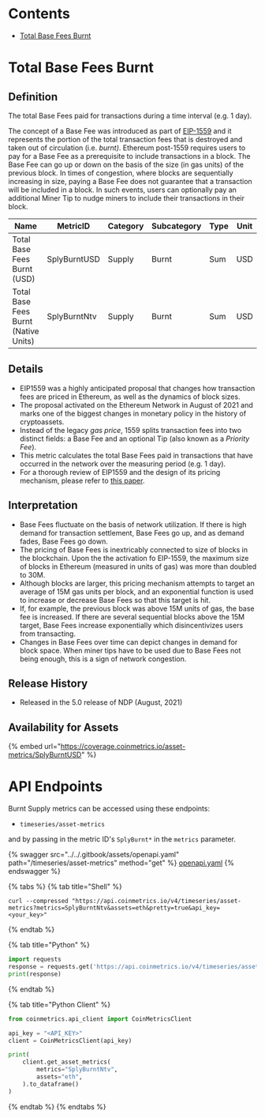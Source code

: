 # Contents

* [Total Base Fees Burnt](burnt-supply.md#splyburn)

# Total Base Fees Burnt<a href="#splyburn" id="splyburn"></a>

## Definition

The total Base Fees paid for transactions during a time interval (e.g. 1 day).

The concept of a Base Fee was introduced as part of [EIP-1559](https://notes.ethereum.org/@vbuterin/eip-1559-faq) and it represents the portion of the total transaction fees that is destroyed and taken out of circulation (i.e. _burnt)_. Ethereum post-1559 requires users to pay for a Base Fee as a prerequisite to include transactions in a block. The Base Fee can go up or down on the basis of the size (in gas units) of the previous block. In times of congestion, where blocks are sequentially increasing in size, paying a Base Fee does not guarantee that a transaction will be included in a block. In such events, users can optionally pay an additional Miner Tip to nudge miners to include their transactions in their block.

| Name                        | MetricID     | Category | Subcategory | Type | Unit | Interval      |
| --------------------------- | ------------ | -------- | ----------- | ---- | ---- | ------------- |
| Total Base Fees Burnt (USD) | SplyBurntUSD | Supply   | Burnt       | Sum  | USD  | 1 day, 1 hour |
| Total Base Fees Burnt (Native Units) | SplyBurntNtv | Supply   | Burnt       | Sum  | USD  | 1 day, 1 hour |


## Details

* EIP1559 was a highly anticipated proposal that changes how transaction fees are priced in Ethereum, as well as the dynamics of block sizes.
* The proposal activated on the Ethereum Network in August of 2021 and marks one of the biggest changes in monetary policy in the history of cryptoassets.
* Instead of the legacy _gas price_, 1559 splits transaction fees into two distinct fields: a Base Fee and an optional Tip (also known as a _Priority Fee_).
* This metric calculates the total Base Fees paid in transactions that have occurred in the network over the measuring period (e.g. 1 day).
* For a thorough review of EIP1559 and the design of its pricing mechanism, please refer to [this paper](https://arxiv.org/pdf/2012.00854.pdf).

## Interpretation

* Base Fees fluctuate on the basis of network utilization. If there is high demand for transaction settlement, Base Fees go up, and as demand fades, Base Fees go down.&#x20;
* The pricing of Base Fees is inextricably connected to size of blocks in the blockchain. Upon the the activation fo EIP-1559, the maximum size of blocks in Ethereum (measured in units of gas) was more than doubled to 30M.
* Although blocks are larger, this pricing mechanism attempts to target an average of 15M gas units per block, and an exponential function is used to increase or decrease Base Fees so that this target is hit.
* If, for example, the previous block was above 15M units of gas, the base fee is increased. If there are several sequential blocks above the 15M target, Base Fees increase exponentially which disincentivizes users from transacting.&#x20;
* Changes in Base Fees over time can depict changes in demand for block space. When miner tips have to be used due to Base Fees not being enough, this is a sign of network congestion.&#x20;

## Release History

* Released in the 5.0 release of NDP (August, 2021)

## Availability for Assets

{% embed url="https://coverage.coinmetrics.io/asset-metrics/SplyBurntUSD" %}


# API Endpoints

Burnt Supply metrics can be accessed using these endpoints:

* `timeseries/asset-metrics`

and by passing in the metric ID's `SplyBurnt*` in the `metrics` parameter.

{% swagger src="../../.gitbook/assets/openapi.yaml" path="/timeseries/asset-metrics" method="get" %}
[openapi.yaml](../../.gitbook/assets/openapi.yaml)
{% endswagger %}

{% tabs %}
{% tab title="Shell" %}
```shell
curl --compressed "https://api.coinmetrics.io/v4/timeseries/asset-metrics?metrics=SplyBurntNtv&assets=eth&pretty=true&api_key=<your_key>"
```
{% endtab %}

{% tab title="Python" %}
```python
import requests
response = requests.get('https://api.coinmetrics.io/v4/timeseries/asset-metrics?metrics=SplyBurntNtv&assets=eth&pretty=true&api_key=<your_key>').json()
print(response)
```
{% endtab %}

{% tab title="Python Client" %}
```python
from coinmetrics.api_client import CoinMetricsClient

api_key = "<API_KEY>"
client = CoinMetricsClient(api_key)

print(
    client.get_asset_metrics(
        metrics="SplyBurntNtv", 
        assets="eth",
    ).to_dataframe()
)
```
{% endtab %}
{% endtabs %}
